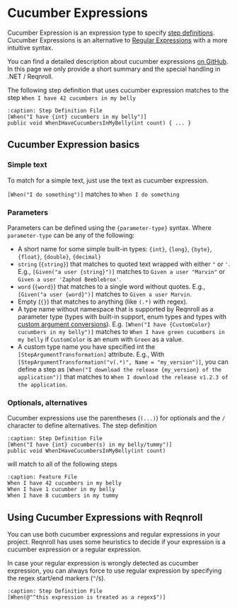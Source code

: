 # Cucumber Expressions

Cucumber Expression is an expression type to specify [step definitions](step-definitions). Cucumber Expressions is an alternative to [Regular Expressions](https://docs.microsoft.com/en-us/dotnet/standard/base-types/regular-expressions) with a more intuitive syntax.

You can find a detailed description about cucumber expressions [on GitHub](https://github.com/cucumber/cucumber-expressions#readme). In this page we only provide a short summary and the special handling in .NET / Reqnroll.

The following step definition that uses cucumber expression matches to the step `When I have 42 cucumbers in my belly`

```{code-block} csharp
:caption: Step Definition File
[When("I have {int} cucumbers in my belly")]
public void WhenIHaveCucumbersInMyBelly(int count) { ... }
```

## Cucumber Expression basics

### Simple text

To match for a simple text, just use the text as cucumber expression. 

`[When("I do something")]` matches to `When I do something`

### Parameters

Parameters can be defined using the `{parameter-type}` syntax. Where `parameter-type` can be any of the following:

* A short name for some simple built-in types: `{int}`, `{long}`, `{byte}`, `{float}`, `{double}`, `{decimal}`
* `string` (`{string}`) that matches to quoted text wrapped with either `"` or `'`. E.g., `[Given("a user {string}")]` matches to `Given a user "Marvin"` or `Given a user 'Zaphod Beeblebrox'`.
* `word` (`{word}`) that matches to a single word without quotes. E.g., `[Given("a user {word}")]` matches to `Given a user Marvin`.
* Empty (`{}`) that matches to anything (like `(.*)` with regex).
* A type name without namespace that is supported by Reqnroll as a parameter type (types with built-in support, enum types and types with [custom argument conversions](step-argument-conversions)). E.g. `[When("I have {CustomColor} cucumbers in my belly")]` matches to `When I have green cucumbers in my belly` if `CustomColor` is an enum with `Green` as a value.
* A custom type name you have specified int the `[StepArgumentTransformation]` attribute. E.g., With `[StepArgumentTransformation("v(.*)", Name = "my_version")]`, you can define a step as `[When("I download the release {my_version} of the application")]` that matches to `When I download the release v1.2.3 of the application`.

### Optionals, alternatives

Cucumber expressions use the parentheses (`(...)`) for optionals and the `/` character to define alternatives. The step definition 

```{code-block} csharp
:caption: Step Definition File
[When("I have {int} cucumber(s) in my belly/tummy")]
public void WhenIHaveCucumbersInMyBelly(int count)
```

will match to all of the following steps

```{code-block} gherkin
:caption: Feature File
When I have 42 cucumbers in my belly
When I have 1 cucumber in my belly
When I have 8 cucumbers in my tummy
```

## Using Cucumber Expressions with Reqnroll

You can use both cucumber expressions and regular expressions in your project. Reqnroll has uses some heuristics to decide if your expression is a cucumber expression or a regular expression.

In case your regular expression is wrongly detected as cucumber expression, you can always force to use regular expression by specifying the regex start/end markers (`^`/`$`).

```{code-block} csharp
:caption: Step Definition File
[When(@"^this expression is treated as a regex$")]
```
